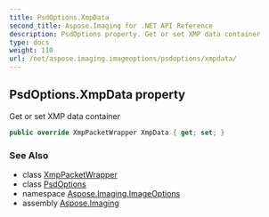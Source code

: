 ```yaml
---
title: PsdOptions.XmpData
second_title: Aspose.Imaging for .NET API Reference
description: PsdOptions property. Get or set XMP data container
type: docs
weight: 110
url: /net/aspose.imaging.imageoptions/psdoptions/xmpdata/
---
```

## PsdOptions.XmpData property

Get or set XMP data container

```csharp
public override XmpPacketWrapper XmpData { get; set; }
```

### See Also

* class [XmpPacketWrapper](../../../aspose.imaging.xmp/xmppacketwrapper/)
* class [PsdOptions](../)
* namespace [Aspose.Imaging.ImageOptions](../../psdoptions/)
* assembly [Aspose.Imaging](../../../)


